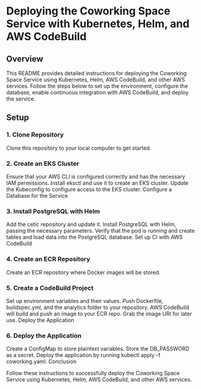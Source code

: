 # Deploying the Coworking Space Service with Kubernetes, Helm, and AWS CodeBuild

## Overview

This README provides detailed instructions for deploying the Coworking Space Service using Kubernetes, Helm, AWS CodeBuild, and other AWS services. Follow the steps below to set up the environment, configure the database, enable continuous integration with AWS CodeBuild, and deploy the service.

## Setup

### 1. Clone Repository
Clone this repository to your local computer to get started.

### 2. Create an EKS Cluster
Ensure that your AWS CLI is configured correctly and has the necessary IAM permissions.
Install eksctl and use it to create an EKS cluster.
Update the Kubeconfig to configure access to the EKS cluster.
Configure a Database for the Service

### 3. Install PostgreSQL with Helm
Add the cetic repository and update it.
Install PostgreSQL with Helm, passing the necessary parameters.
Verify that the pod is running and create tables and load data into the PostgreSQL database.
Set up CI with AWS CodeBuild

### 4. Create an ECR Repository
Create an ECR repository where Docker images will be stored.

### 5. Create a CodeBuild Project
Set up environment variables and their values.
Push Dockerfile, buildspec.yml, and the analytics folder to your repository.
AWS CodeBuild will build and push an image to your ECR repo. Grab the image URI for later use.
Deploy the Application

### 6. Deploy the Application
Create a ConfigMap to store plaintext variables.
Store the DB_PASSWORD as a secret.
Deploy the application by running kubectl apply -f coworking.yaml.
Conclusion

Follow these instructions to successfully deploy the Coworking Space Service using Kubernetes, Helm, AWS CodeBuild, and other AWS services.






